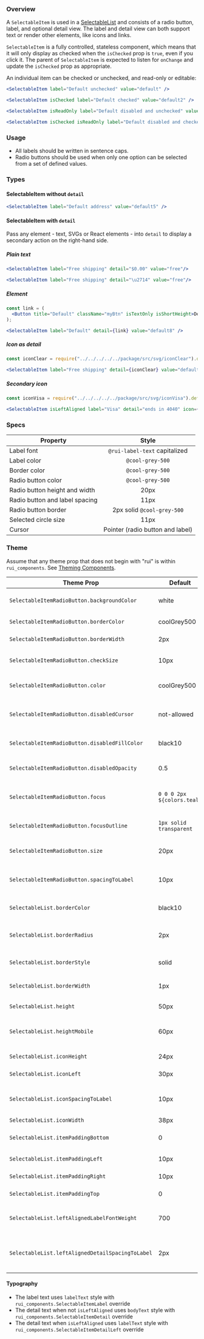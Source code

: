 ### Overview

A `SelectableItem` is used in a [SelectableList](./#!/SelectableList) and consists of a radio button, label, and optional detail view. The label and detail view can both support text or render other elements, like icons and links.

`SelectableItem` is a fully controlled, stateless component, which means that it will only display as checked when the `isChecked` prop is `true`, even if you click it. The parent of `SelectableItem` is expected to listen for `onChange` and update the `isChecked` prop as appropriate.

An individual item can be checked or unchecked, and read-only or editable:

```jsx noeditor
<SelectableItem label="Default unchecked" value="default" />
```

```jsx noeditor
<SelectableItem isChecked label="Default checked" value="default2" />
```

```jsx noeditor
<SelectableItem isReadOnly label="Default disabled and unchecked" value="default3" />
```

```jsx noeditor
<SelectableItem isChecked isReadOnly label="Default disabled and checked" value="default4" />
```

### Usage
- All labels should be written in sentence caps.
- Radio buttons should be used when only one option can be selected from a set of defined values.

### Types

#### SelectableItem without `detail`

```jsx
<SelectableItem label="Default address" value="default5" />
```

#### SelectableItem with `detail`

Pass any element - text, SVGs or React elements - into `detail` to display a secondary action on the right-hand side.

##### Plain text

```jsx
<SelectableItem label="Free shipping" detail="$0.00" value="free"/>
```

```jsx
<SelectableItem label="Free shipping" detail="\u2714" value="free"/>
```

##### Element

```jsx
const link = (
  <Button title="Default" className="myBtn" isTextOnly isShortHeight>Default Text</Button>
);

<SelectableItem label="Default" detail={link} value="default8" />
```

##### Icon as detail
```jsx
const iconClear = require("../../../../../package/src/svg/iconClear").default;

<SelectableItem label="Free shipping" detail={iconClear} value="default9" />
```

##### Secondary icon
```jsx
const iconVisa = require("../../../../../package/src/svg/iconVisa").default;

<SelectableItem isLeftAligned label="Visa" detail="ends in 4040" icon={iconVisa} value="default123" />
```

### Specs

|Property                                |Style                                |
|----------------------------------------|:-----------------------------------:|
|Label font                              | `@rui-label-text` capitalized       |
|Label color                             | `@cool-grey-500`                    |
|Border color                            | `@cool-grey-500`                    |
|Radio button color                      | `@cool-grey-500`                    |
|Radio button height and width           | 20px                                |
|Radio button and label spacing          | 11px                                |
|Radio button border                     | 2px solid `@cool-grey-500`          |
|Selected circle size                    | 11px                                |
|Cursor                                  | Pointer (radio button and label)    |

### Theme

Assume that any theme prop that does not begin with "rui" is within `rui_components`. See [Theming Components](./#!/Theming%20Components).

| Theme Prop                                       | Default                    | Description                                                |
| ------------------------------------------------ | -------------------------- | ---------------------------------------------------------- |
| `SelectableItemRadioButton.backgroundColor`      | white                      | Radio button background color                              |
| `SelectableItemRadioButton.borderColor`          | coolGrey500                | Radio button border color                                  |
| `SelectableItemRadioButton.borderWidth`          | 2px                        | Radio button border width                                  |
| `SelectableItemRadioButton.checkSize`            | 10px                       | Radio button check height and width                        |
| `SelectableItemRadioButton.color`                | coolGrey500                | Radio button foreground color                              |
| `SelectableItemRadioButton.disabledCursor`       | not-allowed                | Cursor when hovering a disabled radio button               |
| `SelectableItemRadioButton.disabledFillColor`    | black10                    | Radio button fill color when disabled                      |
| `SelectableItemRadioButton.disabledOpacity`      | 0.5                        | Radio button opacity when disabled                         |
| `SelectableItemRadioButton.focus`                | `0 0 0 2px ${colors.teal}` | Radio button box shadow when focused                       |
| `SelectableItemRadioButton.focusOutline`         | `1px solid transparent`    | Radio button outline when focused                          |
| `SelectableItemRadioButton.size`                 | 20px                       | Radio button height and width                              |
| `SelectableItemRadioButton.spacingToLabel`       | 10px                       | Space between the radio button and its label               |
| `SelectableList.borderColor`                     | black10                    | Border color when `isBordered`                             |
| `SelectableList.borderRadius`                    | 2px                        | Border radius for all outside corners when `isBordered`    |
| `SelectableList.borderStyle`                     | solid                      | Border style when `isBordered`                             |
| `SelectableList.borderWidth`                     | 1px                        | Border width when `isBordered`                             |
| `SelectableList.height`                          | 50px                       | Height of each item                                        |
| `SelectableList.heightMobile`                    | 60px                       | Height of each item on a small screen                      |
| `SelectableList.iconHeight`                      | 24px                       | Height of the icon                                         |
| `SelectableList.iconLeft`                        | 30px                       | Left offset of the icon                                    |
| `SelectableList.iconSpacingToLabel`              | 10px                       | Space after the icon and before the label                  |
| `SelectableList.iconWidth`                       | 38px                       | Icon width                                                 |
| `SelectableList.itemPaddingBottom`               | 0                          | Bottom padding for each item                               |
| `SelectableList.itemPaddingLeft`                 | 10px                       | Left padding for each item                                 |
| `SelectableList.itemPaddingRight`                | 10px                       | Right padding for each item                                |
| `SelectableList.itemPaddingTop`                  | 0                          | Top padding for each item                                  |
| `SelectableList.leftAlignedLabelFontWeight`      | 700                        | Font weight for the label when `isLeftAligned`             |
| `SelectableList.leftAlignedDetailSpacingToLabel` | 2px                        | Spacing between label and detail text when `isLeftAligned` |

#### Typography

- The label text uses `labelText` style with `rui_components.SelectableItemLabel` override
- The detail text when not `isLeftAligned` uses `bodyText` style with `rui_components.SelectableItemDetail` override
- The detail text when `isLeftAligned` uses `labelText` style with `rui_components.SelectableItemDetailLeft` override
